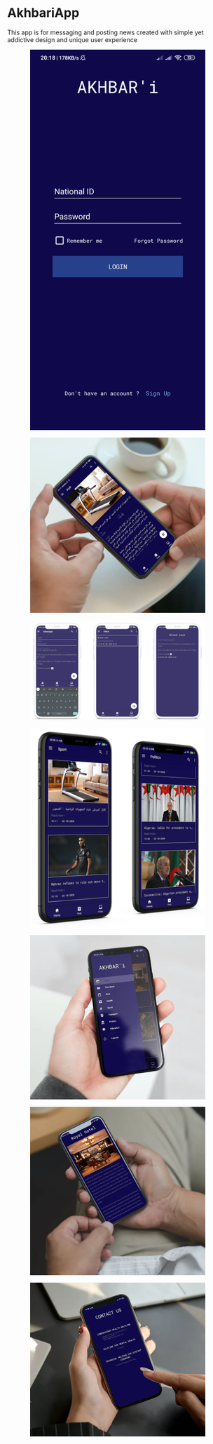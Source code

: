 # AkhbariApp

This app is for messaging and posting news created with simple yet addictive design and unique user experience 

<p align="center">
<img width='400' src="Login.jpg">
</p>
<p align="center">
<img width='400' src="postCreation.jpg">
</p>
<p align="center">
<img width='400' src="messageCreation.png">
</p>
<p align="center">
<img width='400' src="postlistview.png">
</p>
<p align="center">
<img width='400' src="navigationDrawer.png">
</p>
<p align="center">
<img width='400' src="PostView.png">
</p>
<p align="center">
<img width='400' src="contact.png">
</p>

